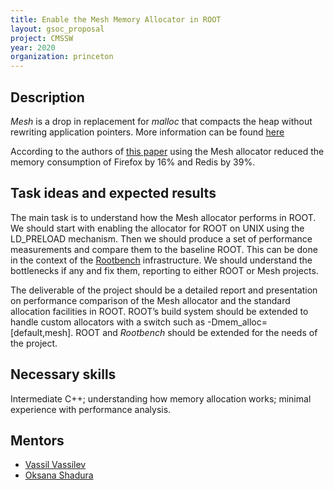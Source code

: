 ```yaml
---
title: Enable the Mesh Memory Allocator in ROOT
layout: gsoc_proposal
project: CMSSW
year: 2020
organization: princeton
---
```


## Description

*Mesh* is a drop in replacement for *malloc* that compacts the heap without rewriting application pointers. More information can be found [here](https://github.com/plasma-umass/Mesh#readme)

According to the authors of [this paper](https://github.com/plasma-umass/Mesh/raw/master/mesh-pldi19-powers.pdf) using the Mesh allocator reduced the memory consumption of Firefox by 16% and Redis by 39%.


## Task ideas and expected results

The main task is to understand how the Mesh allocator performs in ROOT. We should start with enabling the allocator for ROOT on UNIX using the LD_PRELOAD mechanism. Then we should produce a set of performance measurements and compare them to the baseline ROOT. This can be done in the context of the [Rootbench](https://github.com/root-project/rootbench) infrastructure. We should understand the bottlenecks if any and fix them, reporting to either ROOT or Mesh projects.

The deliverable of the project should be a detailed report and presentation on performance comparison of the Mesh allocator and the standard allocation facilities in ROOT. ROOT’s build system should be extended to handle custom allocators with a switch such as -Dmem_alloc=[default,mesh]. ROOT and *Rootbench* should be extended for the needs of the project.

## Necessary skills

Intermediate C++; understanding how memory allocation works; minimal experience with performance analysis.

## Mentors

  * [Vassil Vassilev](mailto:vvasilev@cern.ch)
  * [Oksana Shadura](mailto:Oksana.Shadura@cern.ch)
